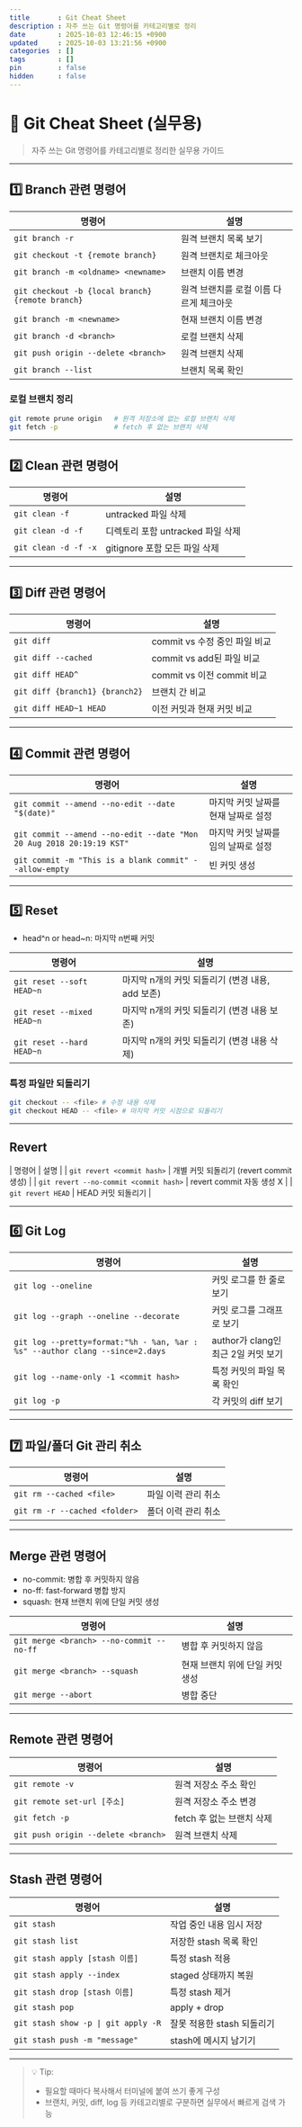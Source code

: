 ```yaml
---
title       : Git Cheat Sheet
description : 자주 쓰는 Git 명령어를 카테고리별로 정리
date        : 2025-10-03 12:46:15 +0900
updated     : 2025-10-03 13:21:56 +0900
categories  : []
tags        : []
pin         : false
hidden      : false
---
```


# 📝 Git Cheat Sheet (실무용)

> 자주 쓰는 Git 명령어를 카테고리별로 정리한 실무용 가이드

---

## 1️⃣ Branch 관련 명령어

| 명령어                                              | 설명                     |
| ------------------------------------------------ | ---------------------- |
| `git branch -r`                                  | 원격 브랜치 목록 보기           |
| `git checkout -t {remote branch}`                | 원격 브랜치로 체크아웃           |
| `git branch -m <oldname> <newname>`              | 브랜치 이름 변경              |
| `git checkout -b {local branch} {remote branch}` | 원격 브랜치를 로컬 이름 다르게 체크아웃 |
| `git branch -m <newname>`                        | 현재 브랜치 이름 변경           |
| `git branch -d <branch>`                         | 로컬 브랜치 삭제              |
| `git push origin --delete <branch>`              | 원격 브랜치 삭제              |
| `git branch --list`                              | 브랜치 목록 확인              |

### 로컬 브랜치 정리

```sh
git remote prune origin   # 원격 저장소에 없는 로컬 브랜치 삭제
git fetch -p              # fetch 후 없는 브랜치 삭제
```

---

## 2️⃣ Clean 관련 명령어

| 명령어                  | 설명                      |
| -------------------- | ----------------------- |
| `git clean -f`       | untracked 파일 삭제         |
| `git clean -d -f`    | 디렉토리 포함 untracked 파일 삭제 |
| `git clean -d -f -x` | gitignore 포함 모든 파일 삭제   |

---

## 3️⃣ Diff 관련 명령어

| 명령어                            | 설명                     |
| ------------------------------ | ---------------------- |
| `git diff`                     | commit vs 수정 중인 파일 비교  |
| `git diff --cached`            | commit vs add된 파일 비교   |
| `git diff HEAD^`               | commit vs 이전 commit 비교 |
| `git diff {branch1} {branch2}` | 브랜치 간 비교               |
| `git diff HEAD~1 HEAD`         | 이전 커밋과 현재 커밋 비교        |

---

## 4️⃣ Commit 관련 명령어

| 명령어                                                                  | 설명                   |
| -------------------------------------------------------------------- | -------------------- |
| `git commit --amend --no-edit --date "$(date)"`                      | 마지막 커밋 날짜를 현재 날짜로 설정 |
| `git commit --amend --no-edit --date "Mon 20 Aug 2018 20:19:19 KST"` | 마지막 커밋 날짜를 임의 날짜로 설정 |
| `git commit -m "This is a blank commit" --allow-empty`               | 빈 커밋 생성              |

---

## 5️⃣ Reset
- head^n or head~n: 마지막 n번째 커밋

| 명령어                                    | 설명                            |
| -------------------------------------- | ----------------------------- |
| `git reset --soft HEAD~n`              | 마지막 n개의 커밋 되돌리기 (변경 내용, add 보존) |
| `git reset --mixed HEAD~n`             | 마지막 n개의 커밋 되돌리기 (변경 내용 보존)    |
| `git reset --hard HEAD~n`              | 마지막 n개의 커밋 되돌리기 (변경 내용 삭제)   |

### 특정 파일만 되돌리기
```sh
git checkout -- <file> # 수정 내용 삭제
git checkout HEAD -- <file> # 마지막 커밋 시점으로 되돌리기
```

---

## Revert

| 명령어                               | 설명                           |
| `git revert <commit hash>`             | 개별 커밋 되돌리기 (revert commit 생성) |
| `git revert --no-commit <commit hash>` | revert commit 자동 생성 X         |
| `git revert HEAD`                      | HEAD 커밋 되돌리기                  |

---

## 6️⃣ Git Log

| 명령어                                                                          | 설명                         |
| ---------------------------------------------------------------------------- | -------------------------- |
| `git log --oneline`                                                          | 커밋 로그를 한 줄로 보기             |
| `git log --graph --oneline --decorate`                                       | 커밋 로그를 그래프로 보기             |
| `git log --pretty=format:"%h - %an, %ar : %s" --author clang --since=2.days` | author가 clang인 최근 2일 커밋 보기 |
| `git log --name-only -1 <commit hash>`                                       | 특정 커밋의 파일 목록 확인            |
| `git log -p`                                                                | 각 커밋의 diff 보기                |


---

## 7️⃣ 파일/폴더 Git 관리 취소

| 명령어                           | 설명          |
| ----------------------------- | ----------- |
| `git rm --cached <file>`      | 파일 이력 관리 취소 |
| `git rm -r --cached <folder>` | 폴더 이력 관리 취소 |

---

##  Merge 관련 명령어
- no-commit: 병합 후 커밋하지 않음
- no-ff: fast-forward 병합 방지
- squash: 현재 브랜치 위에 단일 커밋 생성

| 명령어                                                                 | 설명                     | 
| ------------------------------------------------------------------- | ---------------------- |
| `git merge <branch> --no-commit --no-ff`                             | 병합 후 커밋하지 않음          |
| `git merge <branch> --squash`                                       | 현재 브랜치 위에 단일 커밋 생성      |
| `git merge --abort`                                                 | 병합 중단                  |


---

##  Remote 관련 명령어
| 명령어                           | 설명          |
| ----------------------------- | ----------- |
| `git remote -v`               | 원격 저장소 주소 확인 |
| `git remote set-url [주소]`   | 원격 저장소 주소 변경  |
| `git fetch -p`                | fetch 후 없는 브랜치 삭제 |
| `git push origin --delete <branch>` | 원격 브랜치 삭제      |


---

## Stash 관련 명령어
| 명령어                           | 설명               |
| ----------------------------- | ---------------- |
| `git stash`                   | 작업 중인 내용 임시 저장    |
| `git stash list`              | 저장한 stash 목록 확인   |
| `git stash apply [stash 이름]` | 특정 stash 적용        |
| `git stash apply --index`     | staged 상태까지 복원    |
| `git stash drop [stash 이름]`  | 특정 stash 제거        |
| `git stash pop`               | apply + drop        |
| `git stash show -p \| git apply -R` | 잘못 적용한 stash 되돌리기 | 
| `git stash push -m "message"` | stash에 메시지 남기기 |

---

> 💡 Tip:
>
> * 필요할 때마다 복사해서 터미널에 붙여 쓰기 좋게 구성
> * 브랜치, 커밋, diff, log 등 카테고리별로 구분하면 실무에서 빠르게 검색 가능


